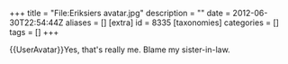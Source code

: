 +++
title = "File:Eriksiers avatar.jpg"
description = ""
date = 2012-06-30T22:54:44Z
aliases = []
[extra]
id = 8335
[taxonomies]
categories = []
tags = []
+++

{{UserAvatar}}Yes, that's really me. Blame my sister-in-law.

